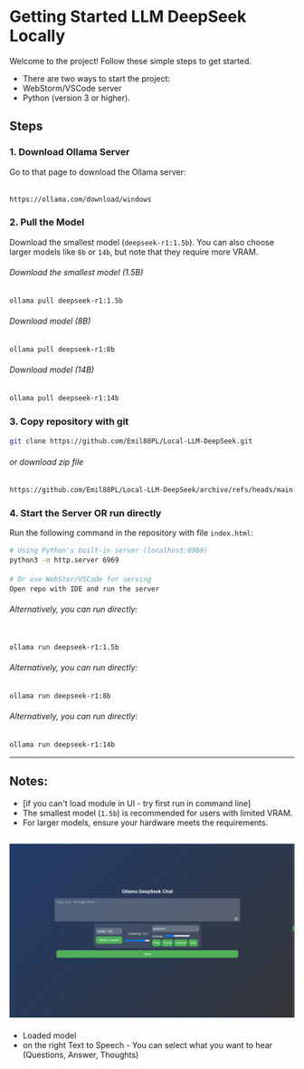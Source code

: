 # Getting Started LLM DeepSeek Locally

Welcome to the project! Follow these simple steps to get started.

- There are two ways to start the project:
- WebStorm/VSCode server
- Python (version 3 or higher). 

## Steps

### 1. Download Ollama Server
Go to that page to download the Ollama server:
```bash

https://ollama.com/download/windows

```

### 2. Pull the Model
Download the smallest model (`deepseek-r1:1.5b`). You can also choose larger models like `8b` or `14b`, but note that they require more VRAM.
###### Download the smallest model (1.5B)
```bash
ollama pull deepseek-r1:1.5b
```

###### Download model (8B)
```bash
ollama pull deepseek-r1:8b
```

###### Download model (14B)
```bash
ollama pull deepseek-r1:14b
```



### 3. Copy repository with git
```bash
git clone https://github.com/Emil88PL/Local-LLM-DeepSeek.git
```
###### or download zip file
```bash
https://github.com/Emil88PL/Local-LLM-DeepSeek/archive/refs/heads/main.zip
```


### 4. Start the Server OR run directly 
Run the following command in the repository with file `index.html`:

```bash
# Using Python's built-in server (localhost:6969)
python3 -m http.server 6969

# Or use WebStor/VSCode for serving
Open repo with IDE and run the server
```
###### Alternatively, you can run directly:
```bash

ollama run deepseek-r1:1.5b
```

###### Alternatively, you can run directly:
```bash
ollama run deepseek-r1:8b
```

###### Alternatively, you can run directly:
```bash
ollama run deepseek-r1:14b
```


---

## Notes:
- [if you can't load module in UI - try first run in command line]
- The smallest model (`1.5b`) is recommended for users with limited VRAM.
- For larger models, ensure your hardware meets the requirements.

![img.png](img/chat.png)
-
- Loaded model
- on the right Text to Speech - You can select what you want to hear (Questions, Answer, Thoughts)